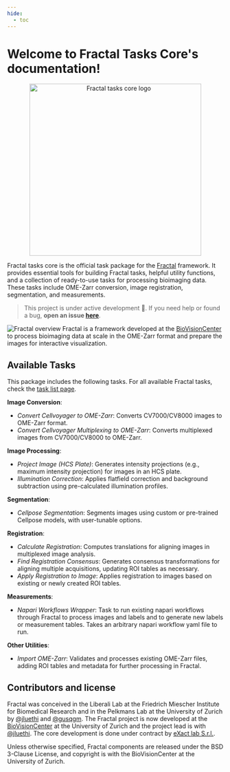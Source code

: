 ```yaml
---
hide:
  - toc
---
```


# Welcome to Fractal Tasks Core's documentation!

<p align="center">
  <img src="https://github.com/user-attachments/assets/74647fbf-f014-4b29-ac65-8df339e15636" alt="Fractal tasks core logo" width="400">
</p>

Fractal tasks core is the official task package for the [Fractal](https://fractal-analytics-platform.github.io/) framework. It provides essential tools for building Fractal tasks, helpful utility functions, and a collection of ready-to-use tasks for processing bioimaging data. These tasks include OME-Zarr conversion, image registration, segmentation, and measurements.

> This project is under active development 🔨. If you need help or found a bug, **open an issue [here](https://github.com/fractal-analytics-platform/fractal-tasks-core/issues/new)**.

![Fractal overview](https://github.com/user-attachments/assets/666c8797-2594-4b8e-b1d2-b43fca66d1df)
Fractal is a framework developed at the [BioVisionCenter](https://www.biovisioncenter.uzh.ch/en.html) to process bioimaging data at scale in the OME-Zarr format and prepare the images for interactive visualization.

## Available Tasks

This package includes the following tasks. For all available Fractal tasks, check the [task list page](all_tasks).

**Image Conversion**:

  - *Convert Cellvoyager to OME-Zarr*: Converts CV7000/CV8000 images to OME-Zarr format.
  - *Convert Cellvoyager Multiplexing to OME-Zarr*: Converts multiplexed images from CV7000/CV8000 to OME-Zarr.

**Image Processing**:

  - *Project Image (HCS Plate)*: Generates intensity projections (e.g., maximum intensity projection) for images in an HCS plate.
  - *Illumination Correction*: Applies flatfield correction and background subtraction using pre-calculated illumination profiles.

**Segmentation**:

  - *Cellpose Segmentation*: Segments images using custom or pre-trained Cellpose models, with user-tunable options.

**Registration**:

  - *Calculate Registration*: Computes translations for aligning images in multiplexed image analysis.
  - *Find Registration Consensus*: Generates consensus transformations for aligning multiple acquisitions, updating ROI tables as necessary.
  - *Apply Registration to Image*: Applies registration to images based on existing or newly created ROI tables.

**Measurements**:

  - *Napari Workflows Wrapper*: Task to run existing napari workflows through Fractal to process images and labels and to generate new labels or measurement tables. Takes an arbitrary napari workflow yaml file to run.

**Other Utilities**:

  - *Import OME-Zarr*: Validates and processes existing OME-Zarr files, adding ROI tables and metadata for further processing in Fractal.

## Contributors and license

Fractal was conceived in the Liberali Lab at the Friedrich Miescher Institute for Biomedical Research and in the Pelkmans Lab at the University of Zurich by [@jluethi](https://github.com/jluethi) and [@gusqgm](https://github.com/gusqgm). The Fractal project is now developed at the [BioVisionCenter](https://www.biovisioncenter.uzh.ch/en.html) at the University of Zurich and the project lead is with [@jluethi](https://github.com/jluethi). The core development is done under contract by [eXact lab S.r.l.](https://www.exact-lab.it).

Unless otherwise specified, Fractal components are released under the BSD 3-Clause License, and copyright is with the BioVisionCenter at the University of Zurich.
